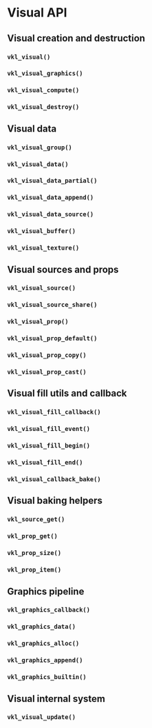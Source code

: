 # Visual API

## Visual creation and destruction

### `vkl_visual()`
### `vkl_visual_graphics()`
### `vkl_visual_compute()`
### `vkl_visual_destroy()`


## Visual data

### `vkl_visual_group()`
### `vkl_visual_data()`
### `vkl_visual_data_partial()`
### `vkl_visual_data_append()`
### `vkl_visual_data_source()`
### `vkl_visual_buffer()`
### `vkl_visual_texture()`


## Visual sources and props

### `vkl_visual_source()`
### `vkl_visual_source_share()`
### `vkl_visual_prop()`
### `vkl_visual_prop_default()`
### `vkl_visual_prop_copy()`
### `vkl_visual_prop_cast()`


## Visual fill utils and callback

### `vkl_visual_fill_callback()`
### `vkl_visual_fill_event()`
### `vkl_visual_fill_begin()`
### `vkl_visual_fill_end()`
### `vkl_visual_callback_bake()`


## Visual baking helpers

### `vkl_source_get()`
### `vkl_prop_get()`
### `vkl_prop_size()`
### `vkl_prop_item()`


## Graphics pipeline

### `vkl_graphics_callback()`
### `vkl_graphics_data()`
### `vkl_graphics_alloc()`
### `vkl_graphics_append()`
### `vkl_graphics_builtin()`


## Visual internal system

### `vkl_visual_update()`
